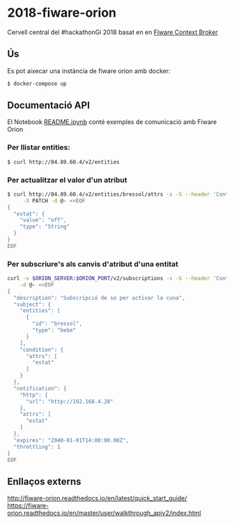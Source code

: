 # 2018-fiware-orion
Cervell central del #hackathonGi 2018 basat en en [Fiware Context Broker](https://github.com/telefonicaid/fiware-orion)

## Ús

Es pot aixecar una instància de fiware orion amb docker:

```bash
$ docker-compose up
```

## Documentació API

El Notebook [README.ipynb](README.ipynb) conté exemples de comunicació amb Fiware Orion

### Per llistar entities:

```bash
$ curl http://84.89.60.4/v2/entities
```

### Per actualitzar el valor d'un atribut

```bash
$ curl http://84.89.60.4/v2/entities/bressol/attrs -s -S --header 'Content-Type: application/json' \
     -X PATCH -d @- <<EOF
{
  "estat": {
    "value": "off",
    "type": "String"
  }
}
EOF
```

### Per subscriure's als canvis d'atribut d'una entitat

```bash
curl -v $ORION_SERVER:$ORION_PORT/v2/subscriptions -s -S --header 'Content-Type: application/json' \
    -d @- <<EOF
{
  "description": "Subscripció de so per activar la cuna",
  "subject": {
    "entities": [
      {
        "id": "bressol",
        "type": "bebe"
      }
    ],
    "condition": {
      "attrs": [
        "estat"
      ]
    }
  },
  "notification": {
    "http": {
      "url": "http://192.168.4.28"
    },
    "attrs": [
      "estat"
    ]
  },
  "expires": "2040-01-01T14:00:00.00Z",
  "throttling": 1
}
EOF
```

## Enllaços externs

http://fiware-orion.readthedocs.io/en/latest/quick_start_guide/
https://fiware-orion.readthedocs.io/en/master/user/walkthrough_apiv2/index.html

